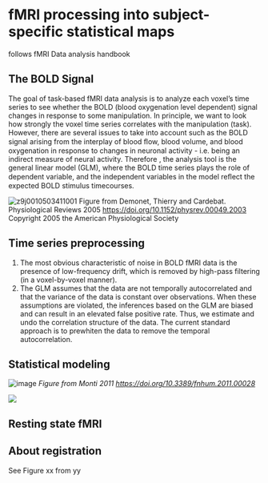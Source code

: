 # fMRI processing into subject-specific statistical maps
follows fMRI Data analysis handbook
## The BOLD Signal

The goal of task-based fMRI data analysis is to analyze each voxel’s time series to see whether the BOLD (blood oxygenation level dependent) signal changes in response to some manipulation. In principle, we want to look how strongly the voxel time series correlates with the manipulation (task).  However, there are several issues to take into account such as  the BOLD signal arising from the interplay of blood ﬂow, blood volume, and blood oxygenation in response to changes in neuronal activity - i.e. being an indirect measure of neural activity. Therefore , the analysis tool is the general linear model (GLM), where the BOLD time series plays the role of dependent variable, and the independent variables in the model reﬂect the expected BOLD stimulus timecourses.


![z9j0010503411001](https://user-images.githubusercontent.com/6709791/169793057-1eceed36-68d8-4a7c-86df-45deb28ea4f5.jpeg) Figure from Demonet, Thierry and Cardebat. Physiological Reviews 2005 https://doi.org/10.1152/physrev.00049.2003 Copyright 2005 the American Physiological Society 

## Time series preprocessing 
1) The most obvious characteristic of noise in BOLD fMRI data is the presence of low-frequency drift, which is removed by high-pass filtering (in a voxel-by-voxel manner).
2) The GLM  assumes that the data are not temporally autocorrelated and that the variance of the data is constant over observations. When these assumptions are violated, the inferences based on the GLM are biased and can result in an elevated false positive rate. Thus, we estimate and undo the correlation structure of the data. The current standard approach is to prewhiten the data to remove the temporal autocorrelation.  

## Statistical modeling

![image](https://user-images.githubusercontent.com/6709791/168901430-f996562c-e85a-4d9c-918f-e388e2b734ad.png)
*Figure from Monti 2011 https://doi.org/10.3389/fnhum.2011.00028*

<img src="https://render.githubusercontent.com/render/math?math=X = Y\beta">

## Resting state fMRI

## About registration

See Figure xx from yy
